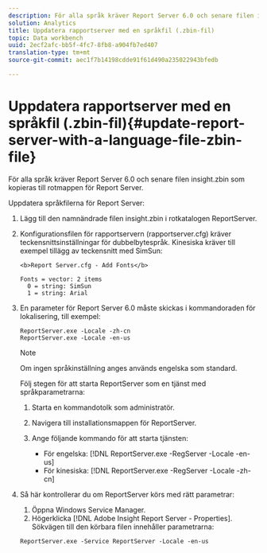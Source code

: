 ```yaml
---
description: För alla språk kräver Report Server 6.0 och senare filen insight.zbin som kopieras till rotmappen för Report Server.
solution: Analytics
title: Uppdatera rapportserver med en språkfil (.zbin-fil)
topic: Data workbench
uuid: 2ecf2afc-bb5f-4fc7-8fb8-a904fb7ed407
translation-type: tm+mt
source-git-commit: aec1f7b14198cdde91f61d490a235022943bfedb

---
```



# Uppdatera rapportserver med en språkfil (.zbin-fil){#update-report-server-with-a-language-file-zbin-file}

För alla språk kräver Report Server 6.0 och senare filen insight.zbin som kopieras till rotmappen för Report Server.

Uppdatera språkfilerna för Report Server:

1. Lägg till den namnändrade filen insight.zbin i rotkatalogen ReportServer.
1. Konfigurationsfilen för rapportservern (rapportserver.cfg) kräver teckensnittsinställningar för dubbelbytespråk. Kinesiska kräver till exempel tillägg av teckensnitt med SimSun:

   ```
   <b>Report Server.cfg - Add Fonts</b> 
   
   Fonts = vector: 2 items 
     0 = string: SimSun 
     1 = string: Arial
   ```

1. En parameter för Report Server 6.0 måste skickas i kommandoraden för lokalisering, till exempel:

   ```
   ReportServer.exe -Locale -zh-cn 
   ReportServer.exe -Locale -en-us
   ```

   >[!NOTE]
   >
   >Om ingen språkinställning anges används engelska som standard.

   Följ stegen för att starta ReportServer som en tjänst med språkparametrarna:

   1. Starta en kommandotolk som administratör.
   1. Navigera till installationsmappen för ReportServer.
   1. Ange följande kommando för att starta tjänsten:

      * För engelska: [!DNL ReportServer.exe -RegServer -Locale -en-us]
      * För kinesiska: [!DNL ReportServer.exe -RegServer -Locale -zh-cn]

1. Så här kontrollerar du om ReportServer körs med rätt parametrar:

   1. Öppna Windows Service Manager.
   1. Högerklicka [!DNL Adobe Insight Report Server - Properties].
   Sökvägen till den körbara filen innehåller parametrarna:

   ```
   ReportServer.exe -Service ReportServer -Locale -en-us
   ```

